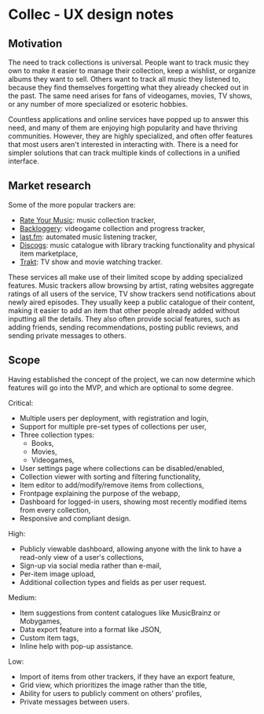 # Collec - UX design notes

## Motivation

The need to track collections is universal. People want to track music they own to make it easier to manage their collection, keep a wishlist, or organize albums they want to sell. Others want to track all music they listened to, because they find themselves forgetting what they already checked out in the past. The same need arises for fans of videogames, movies, TV shows, or any number of more specialized or esoteric hobbies.

Countless applications and online services have popped up to answer this need, and many of them are enjoying high popularity and have thriving communities. However, they are highly specialized, and often offer features that most users aren't interested in interacting with. There is a need for simpler solutions that can track multiple kinds of collections in a unified interface.

## Market research

Some of the more popular trackers are:

-   [Rate Your Music](https://rateyourmusic.com): music collection tracker,
-   [Backloggery](https://backloggery.com): videogame collection and progress tracker,
-   [last.fm](https://www.last.fm): automated music listening tracker,
-   [Discogs](https://www.discogs.com): music catalogue with library tracking functionality and physical item marketplace,
-   [Trakt](https://trakt.tv): TV show and movie watching tracker.

These services all make use of their limited scope by adding specialized features. Music trackers allow browsing by artist, rating websites aggregate ratings of all users of the service, TV show trackers send notifications about newly aired episodes. They usually keep a public catalogue of their content, making it easier to add an item that other people already added without inputting all the details. They also often provide social features, such as adding friends, sending recommendations, posting public reviews, and sending private messages to others.

## Scope

Having established the concept of the project, we can now determine which features will go into the MVP, and which are optional to some degree.

Critical:

-   Multiple users per deployment, with registration and login,
-   Support for multiple pre-set types of collections per user,
-   Three collection types:
    -   Books,
    -   Movies,
    -   Videogames,
-   User settings page where collections can be disabled/enabled,
-   Collection viewer with sorting and filtering functionality,
-   Item editor to add/modify/remove items from collections,
-   Frontpage explaining the purpose of the webapp,
-   Dashboard for logged-in users, showing most recently modified items from every collection,
-   Responsive and compliant design.

High:

-   Publicly viewable dashboard, allowing anyone with the link to have a read-only view of a user's collections,
-   Sign-up via social media rather than e-mail,
-   Per-item image upload,
-   Additional collection types and fields as per user request.

Medium:

-   Item suggestions from content catalogues like MusicBrainz or Mobygames,
-   Data export feature into a format like JSON,
-   Custom item tags,
-   Inline help with pop-up assistance.

Low:

-   Import of items from other trackers, if they have an export feature,
-   Grid view, which prioritizes the image rather than the title,
-   Ability for users to publicly comment on others' profiles,
-   Private messages between users.
